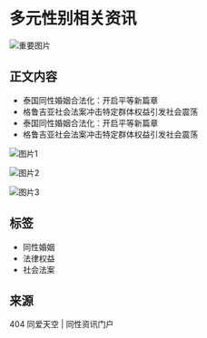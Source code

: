 # 多元性别相关资讯

![重要图片](/uploads/20250216/9be31c202006564e059c4a47578791e4.png)

## 正文内容

- 泰国同性婚姻合法化：开启平等新篇章
- 格鲁吉亚社会法案冲击特定群体权益引发社会震荡
- 泰国同性婚姻合法化：开启平等新篇章
- 格鲁吉亚社会法案冲击特定群体权益引发社会震荡

![图片1](/static/images/s303.png)

![图片2](/static/images/s404.png)

![图片3](/static/images/s505.png)

## 标签
- 同性婚姻
- 法律权益
- 社会法案

## 来源
404 同爱天空 | 同性资讯门户